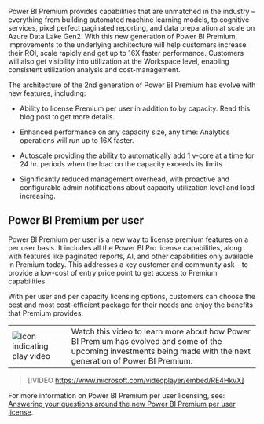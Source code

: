 Power BI Premium provides capabilities that are unmatched in the industry – everything from building automated machine learning models, to cognitive services, pixel perfect paginated reporting, and data preparation at scale on Azure Data Lake Gen2. With this new generation of Power BI Premium, improvements to the underlying architecture will help customers increase their ROI, scale rapidly and get up to 16X faster performance. Customers will also get visibility into utilization at the Workspace level, enabling consistent utilization analysis and cost-management.

The architecture of the 2nd generation of Power BI Premium has evolve with new features, including:

- Ability to license Premium per user in addition to by capacity. Read this blog post to get more details.

- Enhanced performance on any capacity size, any time: Analytics operations will run up to 16X faster.

- Autoscale providing the ability to automatically add 1 v-core at a time for 24 hr. periods when the load on the capacity exceeds its limits

- Significantly reduced management overhead, with proactive and configurable admin notifications about capacity utilization level and load increasing.

## Power BI Premium per user

Power BI Premium per user is a new way to license premium features on a per user basis. It includes all the Power BI Pro license capabilities, along with features like paginated reports, AI, and other capabilities only available in Premium today. This addresses a key customer and community ask – to provide a low-cost of entry price point to get access to Premium capabilities.

With per user and per capacity licensing options, customers can choose the best and most cost-efficient package for their needs and enjoy the benefits that Premium provides.

|||
| :--- | :--- |
| ![Icon indicating play video](../media/video_icon.png)| Watch this video to learn more about how Power BI Premium has evolved and some of the upcoming investments being made with the next generation of Power BI Premium.|

>[!VIDEO https://www.microsoft.com/videoplayer/embed/RE4HkvX]

For more information on Power BI Premium per user licensing, see: [Answering your questions around the new Power BI Premium per user license](https://powerbi.microsoft.com/blog/answering-your-questions-around-the-new-power-bi-premium-per-user-license/).

